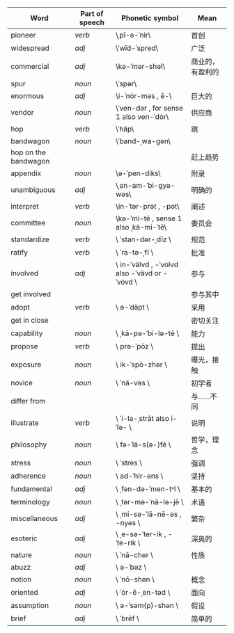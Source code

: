 | Word | Part of speech | Phonetic symbol | Mean |
|-|-|-|-|
| pioneer | *verb* | \ˌpī-ə-ˈnir\ | 首创 |
| widespread | *adj* | \ˈwīd-ˈspred\ | 广泛 |
| commercial | *adj* | \kə-ˈmər-shəl\ | 商业的，有盈利的 |
| spur | *noun* |  \ˈspər\ |  |
| enormous | *adj* | \i-ˈnȯr-məs , ē-\ | 巨大的 |
| vendor | *noun* | \ˈven-dər , for sense 1 also ven-ˈdȯr\ | 供应商 |
| hop | *verb* | \ˈhäp\ | 跳 |
| bandwagon | *noun* | \ˈband-ˌwa-gən\ |  |
| hop on the bandwagon |  |  | 赶上趋势 |
| appendix | *noun* | \ə-ˈpen-diks\ | 附录 |
| unambiguous | *adj* | \ˌən-am-ˈbi-gyə-wəs\ | 明确的 |
| interpret | *verb* | \in-ˈtər-prət , -pət\ | 阐述 |
| committee | *noun* | \kə-ˈmi-tē , sense 1 also ˌkä-mi-ˈtē\ | 委员会 |
| standardize | *verb* | \ ˈstan-dər-ˌdīz \ | 规范 |
| ratify | *verb* | \ ˈra-tə-ˌfī \ | 批准 |
| involved | *adj* | \ in-ˈvälvd , -ˈvȯlvd also -ˈvävd or -ˈvȯvd \ | 参与 |
| get involved |  |  | 参与其中 |
| adopt | *verb* | \ ə-ˈdäpt \ | 采用 |
| get in close |  |  | 密切关注 |
| capability | *noun* | \ ˌkā-pə-ˈbi-lə-tē \ | 能力 |
| propose | *verb* | \ prə-ˈpōz \ | 提出 |
| exposure | *noun* | \ ik-ˈspō-zhər \ | 曝光，接触 |
| novice | *noun* | \ ˈnä-vəs \ | 初学者 |
| differ from |  |  | 与……不同 |
| illustrate | *verb* |  \ ˈi-lə-ˌstrāt also i-ˈlə- \ | 说明 |
| philosophy | *noun* |  \ fə-ˈlä-s(ə-)fē \ | 哲学，理念 |
| stress | *noun* | \ ˈstres \ | 强调 |
| adherence | *noun* |  \ ad-ˈhir-əns \ | 坚持 |
| fundamental | *adj* | \ ˌfən-də-ˈmen-tᵊl \ | 基本的 |
| terminology | *noun* | \ ˌtər-mə-ˈnä-lə-jē \ | 术语 |
| miscellaneous | *adj* | \ ˌmi-sə-ˈlā-nē-əs , -nyəs \ | 繁杂 |
| esoteric | *adj* | \ ˌe-sə-ˈter-ik , -ˈte-rik \ | 深奥的 |
| nature | *noun* | \ ˈnā-chər \ | 性质 |
| abuzz | *adj* | \ ə-ˈbəz \ |  |
| notion | *noun* | \ ˈnō-shən \ | 概念 |
| oriented | *adj* |  \ ˈȯr-ē-ˌen-təd \ | 面向 |
| assumption | *noun* | \ ə-ˈsəm(p)-shən \ | 假设 |
| brief | *adj* | \ ˈbrēf \ | 简单的 |
